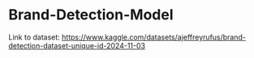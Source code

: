 # Brand-Detection-Model

Link to dataset: https://www.kaggle.com/datasets/ajeffreyrufus/brand-detection-dataset-unique-id-2024-11-03
